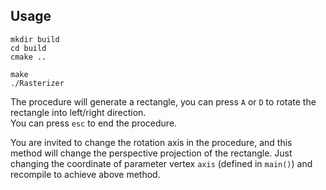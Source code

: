 
## Usage

```shell
mkdir build
cd build
cmake ..

make
./Rasterizer
```

The procedure will generate a rectangle, you can press `A` or `D` to rotate the rectangle into left/right direction.  
You can press `esc` to end the procedure.  

You are invited to change the rotation axis in the procedure, and this method will change the perspective projection of the rectangle. Just changing the coordinate of parameter vertex `axis` (defined in `main()`) and recompile to achieve above method.